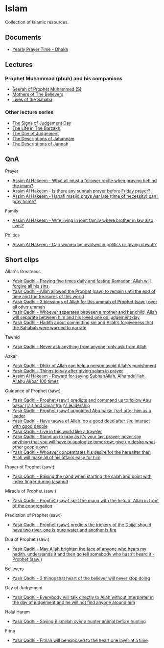 # Islam

Collection of Islamic resources.

## Documents

- [Yearly Prayer Time - Dhaka](./prayer/prayer-time-dhaka.md)

## Lectures

### Prophet Muhammad (pbuh) and his companions

- [Seerah of Prophet Muhammed (S)](https://www.youtube.com/playlist?list=PLAEA99D24CA2F9A8F)
- [Mothers of The Believers](https://www.youtube.com/playlist?list=PLYZxc42QNctUITKI6GwP70OsirXlsBHOs)
- [Lives of the Sahaba](https://www.youtube.com/playlist?list=PLYOnU0Yk8VGYcnIPK6fo1Bke7k_geYCfA)

### Other lecture series

- [The Signs of Judgement Day](https://www.youtube.com/playlist?list=PLYZxc42QNctVjKA2ulHYeZsnuI_tieZoc)
- [The Life in The Barzakh](https://www.youtube.com/playlist?list=PLYZxc42QNctVw0HhfP7N02hNlScC-3UhN)
- [The Day of Judgement](https://www.youtube.com/playlist?list=PLYZxc42QNctXqgEpxF8L-ZItU3uBAjtOR)
- [The Descriptions of Jahannam](https://www.youtube.com/playlist?list=PLYZxc42QNctWH0rBUezV3IEU84jUOqSC4)
- [The Descriptions of Jannah](https://www.youtube.com/playlist?list=PLYZxc42QNctUyhcUiZ7r4UWOFUj2DQN_x)

## QnA

Prayer

- [Assim Al Hakeem - What all must a follower recite when praying behind the imam?](https://www.youtube.com/watch?v=Z-iLNIhB2qg)
- [Assim Al Hakeem - Is there any sunnah prayer before Friday prayer?](https://www.youtube.com/watch?v=OXgkK-8NulA)
- [Assim Al Hakeem - Hanafi masjid prays Asr late (time of necessity) can I pray home?](https://www.youtube.com/watch?v=Hj5hBy2iA0U)

Family

- [Assim Al Hakeem - Wife living in joint family where brother in law also lives?](https://www.youtube.com/watch?v=4MATLsEZZsY)

Politics

- [Assim Al Hakeem - Can women be involved in politics or giving dawah?](https://www.youtube.com/watch?v=nlJRyHhFlMQ)

## Short clips

Allah's Greatness

- [Yasir Qadhi - Praying five times daily and fasting Ramadan: Allah will forgive all his sins](https://www.youtube.com/clip/Ugkx4wcZVhsfZ3-ZIw74aGQJFJHuabjjJ70S)
- [Yasir Qadhi - Allah allowed the Prophet (saw) to remain until the end of time and the treasures of this world](https://youtube.com/clip/Ugkx4lHUx9QrVPejhAVO9vkyEaNClqHvQDdh)
- [Yasir Qadhi - 3 blessings of Allah for this ummah of Prophet (saw:) over all other ummah](https://youtube.com/clip/UgkxH2RmSE64k-BnfevM82mwvuMQSTsAeNW4)
- [Yasir Qadhi - Whoever separates between a mother and her child, Allah will separate between him and his loved one on judgement day](https://youtube.com/clip/UgkxADlYq_pJ1gof1slkfQMm8_uqduKVaeyl)
- [Yasir Qadhi - Hadith about committing sin and Allah’s forgiveness that the Sahabah were worried to narrate](https://youtube.com/clip/UgkxBUpkQ4NzPFsN8A7zP54srIjJL2bJT-8w)

Tawhid

- [Yasir Qadhi - Never ask anything from anyone; only ask from Allah](https://youtube.com/clip/Ugkx7XJ-ZyXodxW1Qtnd9D5rQDCU51vPm6PN)

Azkar

- [Yasir Qadhi - Dhikr of Allah can help a person avoid Allah's punishment](https://youtube.com/clip/UgkxWWw-AAiPLLf9P1n5BvGSyF3dVmhkQg6L)
- [Yasir Qadhi - Things to say after giving salam in prayer](https://youtube.com/clip/UgkxcY4IbbxPRMLNLAv7i9kkDwvdhR9xrMT9)
- [Assim Al Hakeem - Reward for saying SubhanAllah, Alhamdulillah, Allahu Akbar 100 times](https://www.youtube.com/shorts/hY9KGz8QlZI)

Guidance of Prophet (saw:)

- [Yasir Qadhi - Prophet (saw:) predicts and command us to follow Abu bakar (ra:) and Umar (ra:)'s leadership](https://youtube.com/clip/UgkxK0KPwlT5fk4-vjThNVqtnbgS4AMI6Tx8)
- [Yasir Qadhi - Prophet (saw:) appointed Abu bakar (ra:) after him as a leader](https://youtube.com/clip/UgkxnSPl31j-hamHwFnTbx-Am8_LToPj9URU)
- [Yasir Qadhi - Have taqwa of Allah; do a good deed after sin; interact with good people](https://youtube.com/clip/Ugkxc-1yfj8Pl3Cd-Cge4Lx-tgvtX7TuYmVO)
- [Yasir Qadhi - Live in this world like a traveler](https://youtube.com/clip/UgkxNkCoc97PK5Z5bGSLsHS2fFs3uNFYQJMJ)
- [Yasir Qadhi - Stand up to pray as it's your last prayer; never say anything that you will have to apologize tomorrow; give up desire what other people own](https://youtube.com/clip/UgkxMQolsetPtSoI8mWZIHCBbvJ_cPWlxCYT)
- [Yasir Qadhi - Whoever concentrates his desire for the hereafter then Allah will make all of his affairs easy for him](https://youtube.com/clip/UgkxvWAFfYguSHS6RcG486VQo6tvHW2nbcLJ)

Prayer of Prophet (saw:)

- [Yasir Qadhi - Raising the hand when starting the salah and point with index finger during tasahud](https://youtube.com/clip/Ugkx19-5v44BCfTeD5TAWViHwMcBZ-t2UP0K)

Miracle of Prophet (saw:)

- [Yasir Qadhi - Prophet (saw:) split the moon with the help of Allah in front of the congregation](https://youtube.com/clip/UgkxrorRrNzC0vUC2dIGCDrwtKzJ0bKR0U2G)

Prediction of Prophet (saw:)

- [Yasir Qadhi - Prophet (saw:) predicts the trickery of the Dajjal should have two river. one is pure water and another is fire](https://youtube.com/clip/Ugkxrz3dtkHYt9VCV2djbB1Q-PYsX0VW0YTL)

Dua of Prophet (saw:)

- [Yasir Qadhi - May Allah brighten the face of anyone who hears my hadith, understands it and then go tell somebody who hasn't heard it - Prophet (saw:)](https://youtube.com/clip/Ugkx8lx76YovRDiX0g6oXdSuJ6XBMu6tP_O8)

Believers

- [Yasir Qadhi - 3 things that heart of the believer will never stop doing](https://youtube.com/clip/UgkxmM0sg-M00LwqMG7IN8Pl-_QPlnSisaKt)

Day of Judgement

- [Yasir Qadhi - Everybody will talk directly to Allah without interpreter in the day of judgement and he will not find anyone around him](https://youtube.com/clip/Ugkx3fy0geQsr_0mqxM0ddglPVHfQEZSBLGB)

Halal Haram

- [Yasir Qadhi - Saying Bismillah over a hunter animal before hunting](https://youtube.com/clip/UgkxskFUZQ0znn4TRZjhgX6vSGoQwH6146EZ)

Fitna

- [Yasir Qadhi -  Fitnah will be exposed to the heart one layer at a time](https://youtube.com/clip/UgkxBuavRyqo30r0SYp8D75omDOnp5AOJMVY)
